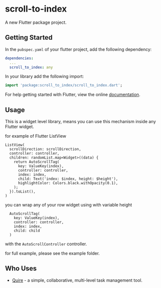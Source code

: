 # scroll-to-index

A new Flutter package project.

## Getting Started

In the `pubspec.yaml` of your flutter project, add the following dependency:

```yaml
dependencies:
  ...
  scroll_to_index: any
```

In your library add the following import:

```dart
import 'package:scroll_to_index/scroll_to_index.dart';
```

For help getting started with Flutter, view the online [documentation](https://flutter.io/).

## Usage

This is a widget level library, means you can use this mechanism inside any Flutter widget.

for example of Flutter ListView

```
ListView(
  scrollDirection: scrollDirection,
  controller: controller,
  children: randomList.map<Widget>((data) {
    return AutoScrollTag(
      key: ValueKey(index),
      controller: controller,
      index: index,
      child: Text('index: $index, height: $height'),
      highlightColor: Colors.black.withOpacity(0.1),
    );
  }).toList(),
)

```

you can wrap any of your row widget using with variable height

```
  AutoScrollTag(
    key: ValueKey(index),
    controller: controller,
    index: index,
    child: child
  )
```

with the `AutoScrollController` controller.

for full example, please see the example folder.

## Who Uses

* [Quire](https://quire.io) - a simple, collaborative, multi-level task management tool.